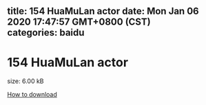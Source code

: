 
title: 154 HuaMuLan actor
date: Mon Jan 06 2020 17:47:57 GMT+0800 (CST)    
categories: baidu
---

# 154 HuaMuLan actor
size: 6.00 kB
 
 

[How to download](https://bpcam.bemobtrk.com/go/2ceec3aa-1ca2-46d6-b9ff-aaa5c184517c?jno=4728)